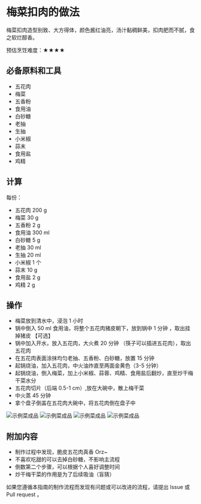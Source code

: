 # 梅菜扣肉的做法

梅菜扣肉造型别致、大方得体，颜色酱红油亮，汤汁黏稠鲜美，扣肉肥而不腻，食之软烂醇香。

预估烹饪难度：★★★★

## 必备原料和工具

* 五花肉
* 梅菜
* 五香粉
* 食用油
* 白砂糖
* 老抽
* 生抽
* 小米椒
* 蒜末
* 食用盐
* 鸡精

## 计算

每份：

* 五花肉 200 g
* 梅菜 30 g
* 五香粉 2 g
* 食用油 300 ml
* 白砂糖 5 g
* 老抽  30 ml
* 生抽  20 ml
* 小米椒  1 个
* 蒜末 10 g
* 食用盐 2 g
* 鸡精 2 g

## 操作

* 梅菜放到清水中，浸泡 1 小时
* 锅中倒入 50 ml 食用油，将整个五花肉猪皮朝下，放到锅中 1 分钟 ，取出挂掉猪皮 【可选】
* 锅中加入开水，放入五花肉，大火煮 20 分钟 （筷子可以插进五花肉），取出五花肉
* 在五花肉表面涂抹均匀老抽、五香粉、白砂糖，放置 15 分钟
* 起锅烧油，加入五花肉，中火油炸直至两面金黄色（3-5 分钟）
* 起锅烧油，倒入梅菜，加上小米椒、蒜蓉、鸡精、食用盐后翻炒，直至炒干梅干菜水分
* 五花肉切片（后端 0.5-1 cm）,放在大碗中，散上梅干菜
* 中火蒸 45 分钟
* 拿个盘子倒盖在五花肉大碗中，将五花肉倒在盘子中

![示例菜成品](CookBook/dishes/meat_dish/梅菜扣肉/1.jpeg)
![示例菜成品](CookBook/dishes/meat_dish/梅菜扣肉/2.jpeg)
![示例菜成品](CookBook/dishes/meat_dish/梅菜扣肉/3.jpeg)
![示例菜成品](CookBook/dishes/meat_dish/梅菜扣肉/4.jpeg)

## 附加内容

* 制作过程中发现，脆皮五花肉真香 Orz~
* 不喜欢吃甜的可以去掉白砂糖，不影响主流程
* 倒数第二个步骤，可以根据个人喜好调整时间
* 炒干梅干菜的作用是为了后续吸油（盲猜）

如果您遵循本指南的制作流程而发现有问题或可以改进的流程，请提出 Issue 或 Pull request 。

